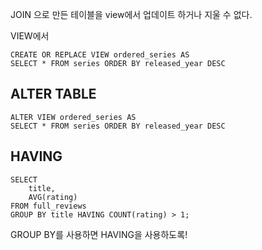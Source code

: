 
JOIN 으로 만든 테이블을 view에서 업데이트 하거나 지울 수 없다.

VIEW에서 

```mysql
CREATE OR REPLACE VIEW ordered_series AS
SELECT * FROM series ORDER BY released_year DESC
```

## ALTER TABLE

```mysql
ALTER VIEW ordered_series AS
SELECT * FROM series ORDER BY released_year DESC
```

## HAVING
```mysql
SELECT
	title,
	AVG(rating)
FROM full_reviews
GROUP BY title HAVING COUNT(rating) > 1;
```

GROUP BY를 사용하면 HAVING을 사용하도록!




